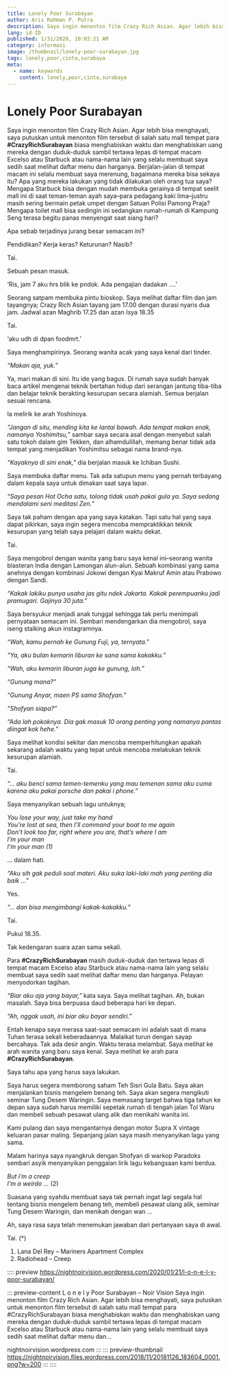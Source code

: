 ```yaml
---
title: Lonely Poor Surabayan
author: Aris Rahman P. Putra
description: Saya ingin menonton film Crazy Rich Asian. Agar lebih bisa menghayati, saya putuskan untuk menonton film tersebut di salah satu mall tempat para CrazyRichSurabayan biasa menghabiskan...
lang: id-ID
published: 1/31/2020, 10:03:21 AM
category: informasi
image: /thumbnail/lonely-poor-surabayan.jpg
tags: lonely,poor,cinta,surabaya
meta:
  - name: keywords
    content: lonely,poor,cinta,surabaya
---
```

# Lonely Poor Surabayan

<Author name="Aris Rahman P. Putra" avatar="https://telegra.ph/file/2fbf52fafc3602298f03f.png" />
<FeaturedImage src="/images/covers/lonely-poor-surabayan.jpg" />

Saya ingin menonton film Crazy Rich Asian. Agar lebih bisa menghayati, saya putuskan untuk menonton film tersebut di salah satu mall tempat para **#CrazyRichSurabayan** biasa menghabiskan waktu dan menghabiskan uang mereka dengan duduk-duduk sambil tertawa lepas di tempat macam Excelso atau Starbuck atau nama-nama lain yang selalu membuat saya sedih saat melihat daftar menu dan harganya. Berjalan-jalan di tempat macam ini selalu membuat saya merenung, bagaimana mereka bisa sekaya itu? Apa yang mereka lakukan yang tidak dilakukan oleh orang tua saya? Mengapa Starbuck bisa dengan mudah membuka gerainya di tempat seelit mall ini di saat teman-teman ayah saya–para pedagang kaki lima–justru masih sering bermain petak umpet dengan Satuan Polisi Pamong Praja? Mengapa toilet mall bisa sedingin ini sedangkan rumah-rumah di Kampung Seng terasa begitu panas menyengat saat siang hari?

Apa sebab terjadinya jurang besar semacam ini?

Pendidikan? Kerja keras? Keturunan? Nasib?


Tai.

Sebuah pesan masuk.

‘Ris, jam 7 aku hrs blik ke pndok. Ada pengajian dadakan ….’

Seorang satpam membuka pintu bioskop. Saya melihat daftar film dan jam tayangnya; Crazy Rich Asian tayang jam 17.00 dengan durasi nyaris dua jam. Jadwal azan Maghrib 17.25 dan azan Isya 18.35

Tai.

‘aku udh di dpan foodmrt.’

Saya menghampirinya. Seorang wanita acak yang saya kenal dari tinder.

*“Makan aja, yuk.”*

Ya, mari makan di sini. Itu ide yang bagus. Di rumah saya sudah banyak baca artikel mengenai teknik bertahan hidup dari serangan jantung tiba-tiba dan belajar teknik berakting kesurupan secara alamiah. Semua berjalan sesuai rencana.

Ia melirik ke arah Yoshinoya.

*“Jangan di situ, mending kita ke lantai bawah. Ada tempat makan enak, namanya Yoshimitsu,”* sambar saya secara asal dengan menyebut salah satu tokoh dalam gim Tekken, dan alhamdulillah, memang benar tidak ada tempat yang menjadikan Yoshimitsu sebagai nama brand-nya.

*“Kayaknya di sini enak,”* dia berjalan masuk ke Ichiban Sushi.

Saya membuka daftar menu. Tak ada satupun menu yang pernah terbayang dalam kepala saya untuk dimakan saat saya lapar.

*“Saya pesan Hot Ocha satu, tolong tidak usah pakai gula ya. Saya sedang mendalami seni meditasi Zen.”*

Saya tak paham dengan apa yang saya katakan. Tapi satu hal yang saya dapat pikirkan, saya ingin segera mencoba mempraktikkan teknik kesurupan yang telah saya pelajari dalam waktu dekat.

Tai.

Saya mengobrol dengan wanita yang baru saya kenal ini–seorang wanita blasteran India dengan Lamongan alun-alun. Sebuah kombinasi yang sama anehnya dengan kombinasi Jokowi dengan Kyai Makruf Amin atau Prabowo dengan Sandi.

*“Kakak lakiku punya usaha jas gitu ndek Jakarta. Kakak perempuanku jadi pramugari. Gajinya 30 juta.”*

Saya bersyukur menjadi anak tunggal sehingga tak perlu menimpali pernyataan semacam ini. Sembari mendengarkan dia mengobrol, saya iseng stalking akun instagramnya.

*“Wah, kamu pernah ke Gunung Fuji, ya, ternyata.”*

*“Ya, aku bulan kemarin liburan ke sana sama kakakku.”*

*“Wah, aku kemarin liburan juga ke gunung, loh.”*

*“Gunung mana?”*

*“Gunung Anyar, maen PS sama Shofyan.”*

*“Shofyan siapa?”*

*“Ada lah pokoknya. Dia gak masuk 10 orang penting yang namanya pantas diingat kok hehe.”*

Saya melihat kondisi sekitar dan mencoba memperhitungkan apakah sekarang adalah waktu yang tepat untuk mencoba melakukan teknik kesurupan alamiah.

Tai.

*“… aku benci sama temen-temenku yang mau temenan sama aku cuma karena aku pakai porsche dan pakai i phone.”*

Saya menyanyikan sebuah lagu untuknya;

*You lose your way, just take my hand*  
*You’re lost at sea, then I’ll command your boat to me again*  
*Don’t look too far, right where you are, that’s where I am*  
*I’m your man*  
*I’m your man (1)*  

… dalam hati.

*“Aku sih gak peduli soal materi. Aku suka laki-laki mah yang penting dia baik …”*

Yes.

*“… dan bisa mengimbangi kakak-kakakku.”*

Tai.

Pukul 18.35.

Tak kedengaran suara azan sama sekali.

Para **#CrazyRichSurabayan** masih duduk-duduk dan tertawa lepas di tempat macam Excelso atau Starbuck atau nama-nama lain yang selalu membuat saya sedih saat melihat daftar menu dan harganya. Pelayan menyodorkan tagihan.

*“Biar aku aja yang bayar,”* kata saya. Saya melihat tagihan. Ah, bukan masalah. Saya bisa berpuasa daud beberapa hari ke depan.

*“Ah, nggak usah, ini biar aku bayar sendiri.”*

Entah kenapa saya merasa saat-saat semacam ini adalah saat di mana Tuhan terasa sekali keberadaannya. Malaikat turun dengan sayap bercahaya. Tak ada desir angin. Waktu terasa melambat. Saya melihat ke arah wanita yang baru saya kenal. Saya melihat ke arah para **#CrazyRichSurabayan**.

Saya tahu apa yang harus saya lakukan.

Saya harus segera memborong saham Teh Sisri Gula Batu. Saya akan menjalankan bisnis mengelem benang teh. Saya akan segera mengikuti seminar Tung Desem Waringin. Saya memasang target bahwa tiga tahun ke depan saya sudah harus memiliki sepetak rumah di tengah jalan Tol Waru dan membeli sebuah pesawat ulang alik dan menikahi wanita ini.

Kami pulang dan saya mengantarnya dengan motor Supra X vintage keluaran pasar maling. Sepanjang jalan saya masih menyanyikan lagu yang sama.

Malam harinya saya nyangkruk dengan Shofyan di warkop Paradoks sembari asyik menyanyikan penggalan lirik lagu kebangsaan kami berdua.

*But i’m a creep*  
*I’m a weirdo …* (2)  

Suasana yang syahdu membuat saya tak pernah ingat lagi segala hal tentang bisnis mengelem benang teh, membeli pesawat ulang alik, seminar Tung Desem Waringin, dan menikah dengan wan …

Ah, saya rasa saya telah menemukan jawaban dari pertanyaan saya di awal.

Tai. (*)

1) Lana Del Rey – Mariners Apartment Complex  
2) Radiohead – Creep

:::: preview https://nightnoirvision.wordpress.com/2020/01/21/l-o-n-e-l-y-poor-surabayan/

::: preview-content L o n e l y Poor Surabayan – Noir Vision
Saya ingin menonton film Crazy Rich Asian. Agar lebih bisa menghayati, saya putuskan untuk menonton film tersebut di salah satu mall tempat para #CrazyRichSurabayan biasa menghabiskan waktu dan menghabiskan uang mereka dengan duduk-duduk sambil tertawa lepas di tempat macam Excelso atau Starbuck atau nama-nama lain yang selalu membuat saya sedih saat melihat daftar menu dan…

nightnoirvision.wordpress.com
:::
::: preview-thumbnail https://nightnoirvision.files.wordpress.com/2018/11/20181126_183604_0001.png?w=200
:::
::::